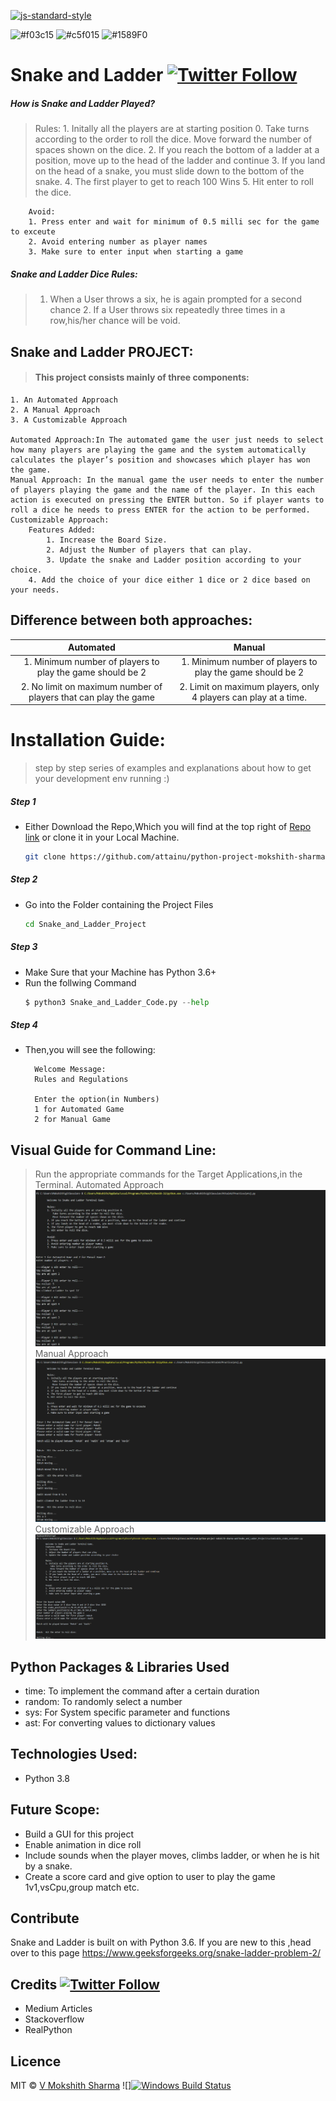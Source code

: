 [![js-standard-style](https://img.shields.io/badge/code%20style-standard-brightgreen.svg?style=flat)](https://github.com/feross/standard)

![#f03c15](https://via.placeholder.com/15/f03c15/000000?text=+) ![#c5f015](https://via.placeholder.com/15/c5f015/000000?text=+) ![#1589F0](https://via.placeholder.com/15/1589F0/000000?text=+)

# Snake and Ladder [![Twitter Follow](https://img.shields.io/twitter/follow/moskhith?style=social)](https://twitter.com/mokshith)

##### How is Snake and Ladder Played?

> Rules:
        1. Initally all the players are at starting position 0. 
            Take turns according to the order to roll the dice. 
            Move forward the number of spaces shown on the dice.
        2. If you reach the bottom of a ladder at a position, move up to the head of the ladder and continue
        3. If you land on the head of a snake, you must slide down to the bottom of the snake.
        4. The first player to get to reach 100 Wins
        5. Hit enter to roll the dice.

        Avoid:
        1. Press enter and wait for minimum of 0.5 milli sec for the game to exceute
        2. Avoid entering number as player names
        3. Make sure to enter input when starting a game

##### Snake and Ladder Dice Rules:

>	1. When a User throws a six, he is again prompted for a second chance
	2. If a User throws six repeatedly three times in a row,his/her chance will be void.


## Snake and Ladder PROJECT:

> #### This project consists mainly of three components:
	1. An Automated Approach
	2. A Manual Approach
	3. A Customizable Approach

	Automated Approach:In The automated game the user just needs to select how many players are playing the game and the system automatically calculates the player’s position and showcases which player has won the game.
	Manual Approach: In the manual game the user needs to enter the number of players playing the game and the name of the player. In this each action is executed on pressing the ENTER button. So if player wants to roll a dice he needs to press ENTER for the action to be performed.
	Customizable Approach:
		Features Added:
        	1. Increase the Board Size.
        	2. Adjust the Number of players that can play.
        	3. Update the snake and Ladder position according to your choice.
	  	4. Add the choice of your dice either 1 dice or 2 dice based on your needs.
 

## Difference between both approaches:
|         	Automated         				|         		Manual         				|
| :---------------------------------------------------------: 	| :------------------------------------------------------------:|
|1. Minimum number of players to play the game should be 2 	|1. Minimum number of players to play the game should be 2 	|
|2. No limit on maximum number of players that can play the game|2. Limit on maximum players, only 4 players can play at a time.|
	
# Installation Guide:

> step by step series of examples and explanations about how to get your development env running :)

##### Step 1

- Either Download the Repo,Which you will find at the top right of [Repo link](https://github.com/attainu/python-project-mokshith-sharma-au9.git) or clone it in your Local Machine.
  ```sh
  git clone https://github.com/attainu/python-project-mokshith-sharma-au9.git
  ```

##### Step 2

- Go into the Folder containing the Project Files
  ```sh
  cd Snake_and_Ladder_Project
  ```

##### Step 3

- Make Sure that your Machine has Python 3.6+
- Run the follwing Command
  ```python
  $ python3 Snake_and_Ladder_Code.py --help
  ```

##### Step 4

- Then,you will see the following:

  ```
	Welcome Message:
	Rules and Regulations

	Enter the option(in Numbers)
	1 for Automated Game 
	2 for Manual Game 
  ```

## Visual Guide for Command Line:

> Run the appropriate commands for the Target Applications,in the Terminal.
>Automated Approach
> ![](images/snake_and_ladder_automated_project.png)
>Manual Approach
> ![](images/snake_and_ladder_manual.png)
>Customizable Approach
> ![](images/Customizable_snake_andLadder.png)


## Python Packages & Libraries Used

- time: To implement the command after a certain duration
- random: To randomly select a number
- sys: For System specific parameter and functions
- ast: For converting values to dictionary values

## Technologies Used:

- Python 3.8

## Future Scope:

- Build a GUI for this project
- Enable animation in dice roll
- Include sounds when the player moves, climbs ladder, or when he is hit by a snake.
- Create a score card and give option to user to play the game 1v1,vsCpu,group match etc.

## Contribute

Snake and Ladder is built on with Python 3.6. If you are new to this ,head over to this page
https://www.geeksforgeeks.org/snake-ladder-problem-2/

## Credits [![Twitter Follow](https://img.shields.io/twitter/follow/mokshith?style=social)](https://twitter.com/mokshith)

- Medium Articles
- Stackoverflow
- RealPython

## Licence

MIT © [V Mokshith Sharma]()
![][![Windows Build Status](https://ci.appveyor.com/api/projects/status/github/akashnimare/foco?branch=master&svg=true)](https://github.com/mokshith-sharma-au9)
